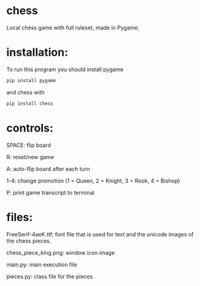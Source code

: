 # chess
Local chess game with full ruleset, made in Pygame.

# installation:

To run this program you should install pygame 
```bash
pip install pygame
```
and chess with 
```bash
pip install chess
```
# controls:
SPACE: flip board

R: reset/new game

A: auto-flip board after each turn

1-4: change promotion (1 = Queen, 2 = Knight, 3 = Rook, 4 = Bishop)

P: print game transcript to terminal

# files:
FreeSerif-4aeK.ttf: font file that is used for text and the unicode images of the chess pieces.

chess_piece_king.png: window icon image

main.py: main execution file

pieces.py: class file for the pieces


